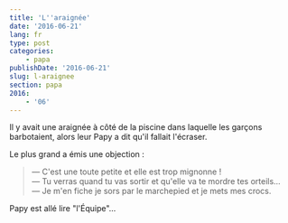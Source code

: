 ```yaml
---
title: 'L''araignée'
date: '2016-06-21'
lang: fr
type: post
categories:
    - papa
publishDate: '2016-06-21'
slug: l-araignee
section: papa
2016:
    - '06'
---
```


Il y avait une araignée à côté de la piscine dans laquelle les garçons barbotaient, alors leur Papy a dit qu'il fallait l'écraser.

<!--more-->

Le plus grand a émis une objection :

> — C'est une toute petite et elle est trop mignonne !  
> — Tu verras quand tu vas sortir et qu'elle va te mordre tes orteils…  
> — Je m'en fiche je sors par le marchepied et je mets mes crocs.

Papy est allé lire "l'Équipe"…
